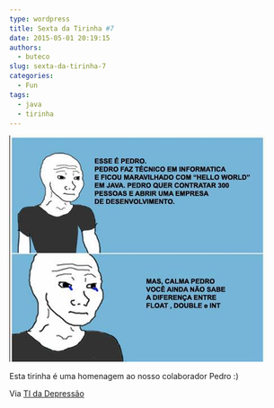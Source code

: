 ```yaml
---
type: wordpress
title: Sexta da Tirinha #7
date: 2015-05-01 20:19:15
authors:
  - buteco
slug: sexta-da-tirinha-7
categories:
  - Fun
tags:
  - java
  - tirinha
---
```


<img class=" aligncenter" src="/images/wp-content/uploads/2015/05/pedro.jpg" alt="Pedro Programação" />

Esta tirinha é uma homenagem ao nosso colaborador Pedro :)

Via <a href="https://www.facebook.com/TIDepressao" target="_blank">TI da Depressão</a>
